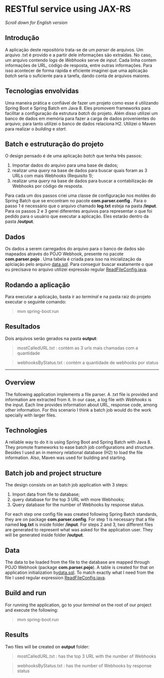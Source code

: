 # RESTful service using JAX-RS
*Scroll down for English version*

## Introdução 

A aplicação deste repositório trata-se de um *parser* de arquivos. Um arquivo .txt é provido e a partir dele informações são extraídas.
No caso, um arquivo contendo *logs* de *Webhooks* serve de *input*. Cada linha contem informações de URL, código de resposta, entre outras informações.
Para isso acontecer de forma rápida e eficiente imaginei que uma aplicação *batch* seria o suficiente para a tarefa, dando conta de arquivos maiores.

## Tecnologias envolvidas

Uma maneira prática e confiável de fazer um projeto como esse é utilizando Spring Boot e Spring Batch em Java 8. Eles promovem frameworks para facilitar a configuração da estrutura *batch* do projeto.
Além disso utilizei um banco de dados em memória para fazer a carga de dados provenientes do arquivo; para tanto utilizei o banco de dados relaciona H2.
Utilizei o Maven para realizar o *building* e *start*.

## Batch e estruturação do projeto 

O design pensado é de uma aplicação *batch* que tenha três passos: 
1. Importar dados do arquivo para uma base de dados;
2. realizar uma *query* na base de dados para buscar quais foram as 3 URLs com mais Webhooks (Requisito 1);
3. realizar uma *query* na base de dados para buscar a contabilização de Webhooks por código de resposta.

Para cada um dos passos criei uma classe de configuração nos moldes do Spring Batch que se encontram no pacote **com.parser.config** .
Para o passo 1 é necessário que o arquivo chamado **log.txt** esteja na pasta **/input**.
Para os passos 2 e 3 gerei diferentes arquivos para representar o que foi pedido para o usuário que executar a aplicação. Eles estarão dentro da pasta **/output**.

## Dados

Os dados a serem carregados do arquivo para o banco de dados são mapeados através do POJO Webhook, presente no pacote **com.parser.pojo** .
Uma tabela é criada para isso na inicialização da aplciação pelo arquivo [data.sql](https://github.com/gusartori/Parser/blob/master/src/main/resources/data.sql).
Para conseguir buscar exatamente o que eu precisava no arquivo utilizei expressão regular [ReadFileConfig.java](https://github.com/gusartori/Parser/blob/master/src/main/java/com/parser/config/ReadFileConfig.java).
 
## Rodando a aplicação

Para executar a aplicação, basta ir ao *terminal* e na pasta raiz do projeto executar o seguinte comando:

>mvn spring-boot:run

## Resultados

Dois arquivos serão gerados na pasta **output**:

> mostCalledURL.txt : contém as 3 urls mais chamadas com a quantidade

> webhooksByStatus.txt : contém a quantidade de webhooks por status

---

## Overview

The following application implements a file parser. A .txt file is provided and information are extracted from it.
In our case, a log file with *Webhooks* is the input. Each line provides information about URL, response code, among other information.
For this scenario I think a batch job would do the work specially with larger files.

## Technologies

A reliable way to do it is using Spring Boot and Spring Batch with Java 8. They promote frameworks to ease batch job configurations and structure.
Besides I used an in memory relational database (H2) to load the file information. 
Also, Maven was used for building and starting.

## Batch job and project structure

The design consists on an batch job application with 3 steps:
1. Import data from file to database;
2. query database for the top 3 URL with more Webhooks;
3. Query database for the number of Webhooks by response status.

For each step one config file was created following Spring Batch standards, they are on package **com.parser.config**.
For step 1 is necessary that a file named **log.txt** is inside folder **/input**.
For steps 2 and 3, two different files are generated to represent what was asked for the application user. They will be generated inside folder **/output**.

## Data

The data to be loaded from the file to the database are mapped through POJO Webhook (package **com.parser.pojo**).
A table is created for that on application initialization by[data.sql](https://github.com/gusartori/Parser/blob/master/src/main/resources/data.sql).
To match exactly what I need from the file I used regular expression [ReadFileConfig.java](https://github.com/gusartori/Parser/blob/master/src/main/java/com/parser/config/ReadFileConfig.java).
 
## Build and run

For running the application, go to your *terminal* on the root of our project and execute the following:

>mvn spring-boot:run

## Results

Two files will be created on **output** folder:

> mostCalledURL.txt : has the top 3 URL with the number of Webhooks

> webhooksByStatus.txt : has the number of Webhooks by response status
